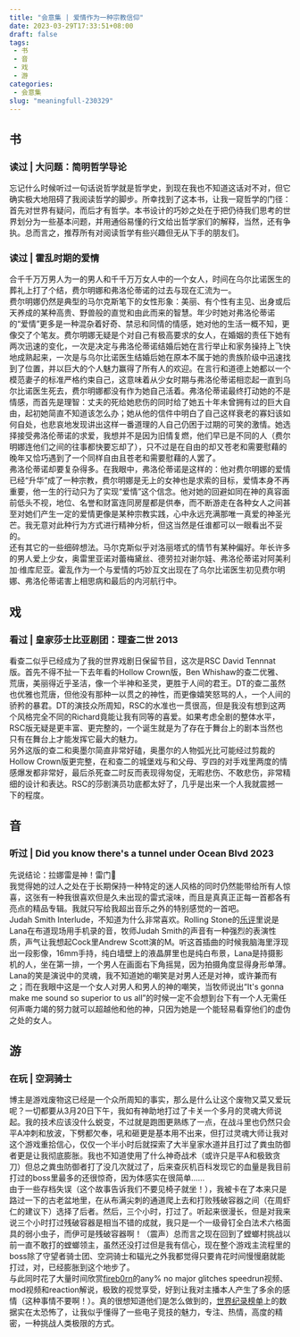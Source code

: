```yaml
---
title: "会意集 | 爱情作为一种宗教信仰"
date: 2023-03-29T17:33:51+08:00
draft: false
tags: 
 - 书
 - 音
 - 戏
 - 游
categories: 
 - 会意集
slug: "meaningfull-230329"
---
```


## 书
### 读过 | 大问题：简明哲学导论
忘记什么时候听过一句话说哲学就是哲学史，到现在我也不知道这话对不对，但它确实极大地阻碍了我阅读哲学的脚步。所幸找到了这本书，让我一窥哲学的门径：首先对世界有疑问，而后才有哲学。本书设计的巧妙之处在于把仍待我们思考的世界划分为一些基本问题，并用通俗易懂的行文给出哲学家们的解释，当然，还有争执。总而言之，推荐所有对阅读哲学有些兴趣但无从下手的朋友们。
### 读过 | 霍乱时期的爱情
合千千万万男人为一的男人和千千万万女人中的一个女人，时间在乌尔比诺医生的葬礼上打了个结，费尔明娜和弗洛伦蒂诺的过去与现在汇流为一。  
费尔明娜仍然是典型的马尔克斯笔下的女性形象：美丽、有个性有主见、出身或后天养成的某种高贵、野兽般的直觉和由此而来的智慧。年少时她对弗洛伦蒂诺的“爱情”更多是一种混杂着好奇、禁忌和同情的情感，她对他的生活一概不知，更像交了个笔友。费尔明娜无疑是个对自己有极高要求的女人，在婚姻的责任下她有两次迅速的变化，一次是决定与弗洛伦蒂诺结婚后她在言行举止和家务操持上飞快地成熟起来，一次是与乌尔比诺医生结婚后她在原本不属于她的贵族阶级中迅速找到了位置，并以巨大的个人魅力赢得了所有人的欢迎。在言行和道德上她都以一个模范妻子的标准严格约束自己，这意味着从少女时期与弗洛伦蒂诺相恋起一直到乌尔比诺医生死去，费尔明娜都没有作为她自己活着。弗洛伦蒂诺最终打动她的不是情感，而首先是理智：丈夫的死给她悲伤的同时给了她五十年未曾拥有过的巨大自由，起初她简直不知道该怎么办；她从他的信件中明白了自己这样衰老的寡妇该如何自处，也悲哀地发现讲出这样一番道理的人自己仍困于过期的可笑的激情。她选择接受弗洛伦蒂诺的求爱，我想并不是因为旧情复燃，他们早已是不同的人（费尔明娜连他们之间的往事都快要忘却了），只不过是在自由的却又苍老和需要慰藉的晚年又恰巧遇到了一个同样自由且苍老和需要慰藉的人罢了。  
弗洛伦蒂诺却要复杂得多。在我眼中，弗洛伦蒂诺是这样的：他对费尔明娜的爱情已经“升华”成了一种宗教，费尔明娜是无上的女神也是求索的目标，爱情本身不再重要，他一生的行动只为了实现“爱情”这个信念。他对她的回避如同在神的真容面前低头不视，地位、名誉和财富连同房屋都是供奉，而不断游走在各种女人之间甚至对她们产生一定的爱情更像是某种宗教实践，心中永远充满那唯一真爱的神圣光芒。我无意对此种行为方式进行精神分析，但这当然是任谁都可以一眼看出不妥的。  
还有其它的一些细碎想法。马尔克斯似乎对洛丽塔式的情节有某种偏好。年长许多的男人爱上少女，奥雷里亚诺对蕾梅黛丝、德劳拉对谢尔娃、弗洛伦蒂诺对阿美利加·维库尼亚。霍乱作为一个与爱情的巧妙互文出现在了乌尔比诺医生初见费尔明娜、弗洛伦蒂诺害上相思病和最后的内河航行中。

## 戏
### 看过 | 皇家莎士比亚剧团：理查二世 2013
看查二似乎已经成为了我的世界戏剧日保留节目，这次是RSC David Tennnat版。首先不得不扯一下去年看的Hollow Crown版，Ben Whishaw的查二优雅、荒唐，美丽得近乎圣洁，像一个半神和圣灵，更胜于人间的君王。DT的查二虽然也优雅也荒唐，但他没有那种一以贯之的神性，而更像嬉笑怒骂的人，一个人间的骄矜的暴君。DT的演技众所周知，RSC的水准也一贯很高，但是我没有想到这两个风格完全不同的Richard竟能让我有同等的喜爱。如果考虑全剧的整体水平，RSC版无疑是更丰富、更完整的，一个诞生就是为了存在于舞台上的剧本当然也只有在舞台上才能发挥它最大的魅力。  
另外这版的查二和奥墨尔简直非常好磕，奥墨尔的人物弧光比可能经过剪裁的Hollow Crown版更完整，在和查二的城堡戏与和父母、亨四的对手戏里两度的情感爆发都非常好，最后杀死查二时反而表现得匆促，无暇悲伤、不敢悲伤，非常精细的设计和表达。RSC的莎剧演员功底都太好了，几乎是出来一个人我就震撼一下的程度。

## 音
### 听过 | Did you know there's a tunnel under Ocean Blvd 2023
先说结论：拉娜雷是神！雷门🙏  
我觉得她的过人之处在于长期保持一种特定的迷人风格的同时仍然能带给所有人惊喜，这张有一种我很喜欢但是久未出现的雷式滚味，而且是真真正正每一首都各有亮点的精品专辑。我就只写给我超出音乐之外的特别感觉的一首吧。  
Judah Smith Interlude，不知道为什么非常喜欢。Rolling Stone的[乐评](https://www.rollingstone.com/music/music-album-reviews/lana-del-rey-did-you-know-theres-a-tunnel-under-ocean-blvd-2-1234702893/)里说是Lana在布道现场用手机录的音，牧师Judah Smith的声音有一种强烈的表演性质，声气让我想起Cock里Andrew Scott演的M。听这首插曲的时候我脑海里浮现出一段影像，16mm手持，纯白墙壁上的液晶屏里也是纯白布景，Lana是持摄影机的人，坐在第一排，一个男人在画面右下角摇晃，因为拍摄角度显得身形单薄。Lana的笑是演说中的灵魂，我不知道她的嘲笑是对男人还是对神，或许兼而有之；而在我眼中这是一个女人对男人和男人的神的嘲笑，当牧师说出“It's gonna make me sound so superior to us all”的时候一定不会想到台下有一个人无需任何声嘶力竭的努力就可以超越他和他的神，只因为她是一个能轻易看穿他们的虚伪之处的女人。

## 游
### 在玩 | 空洞骑士
博主是游戏废物这已经是一个众所周知的事实，那么是什么让这个废物又菜又爱玩呢？一切都要从3月20日下午，我如有神助地打过了卡关一个多月的灵魂大师说起。我的技术应该没什么蜕变，不过就是跑图更熟练了一点，在战斗里也仍然只会平A冲刺和放波，下劈都欠奉，吼和砸更是基本用不出来，但打过灵魂大师让我对这个游戏重拾信心，仅仅一个半小时后就探索了大半皇家水道并且打过了粪虫防御者更是让我彻底膨胀。我也不知道使用了什么神奇战术（或许只是平A和极致贪刀）但总之粪虫防御者打了没几次就过了，后来查灰机百科发现它的血量是我目前打过的boss里最多的还很惊奇，因为体感实在很简单……  
由于一些存档失误（这个故事告诉我们不要见椅子就坐！），我被卡在了本来只是路过一下的古老盆地里，在从布满尖刺的通道爬上去和打败残破容器之间（在周虾仁的建议下）选择了后者。然后，三个小时，打过了。听起来很漫长，但是对我来说三个小时打过残破容器是相当不错的成就，我只是一个一级骨钉全白法术六格面具的弱小虫子，而伊可是残破容器啊！（震声）总而言之现在回到了螳螂村挑战以前一直不敢打的螳螂领主，虽然还没打过但是我有信心，现在整个游戏主流程里的boss除了守望者骑士团、空洞骑士和辐光之外我都觉得只要肯花时间慢慢磨就能打过，对，已经膨胀到这个地步了。  
与此同时花了大量时间欣赏[fireb0rn](https://www.youtube.com/@fireb0rn)的any% no major glitches speedrun视频、mod视频和reaction解说，极致的视觉享受，好到让我对主播本人产生了多余的感情（这种事情不要啊！）。真的很想知道他们是怎么做到的，[世界纪录榜单](https://www.speedrun.com/hollowknight?h=Any-No_Major_Glitches&x=02q8o4p2-yn2p3085.81w7r6vq)上的数据实在太恐怖了，让我似乎懂得了一些电子竞技的魅力，专注、热情，高度的精密，一种挑战人类极限的方式。